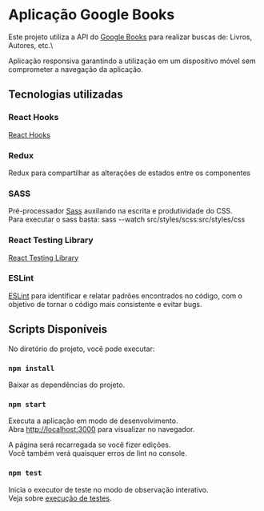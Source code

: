 # Aplicação Google Books

Este projeto utiliza a API do [Google Books](https://developers.google.com/books/) para realizar buscas de: Livros, Autores, etc.\

Aplicação responsiva garantindo a utilização em um dispositivo móvel sem comprometer a navegação da aplicação.

## Tecnologias utilizadas

### React Hooks
[React Hooks](https://pt-br.reactjs.org/docs/hooks-intro.html)

### Redux
Redux para compartilhar as alterações de estados entre os componentes

### SASS
Pré-processador [Sass](https://sass-lang.com/documentation) auxilando na escrita e produtividade do CSS.\
Para executar o sass basta: sass --watch src/styles/scss:src/styles/css

### React Testing Library
[React Testing Library](https://testing-library.com/docs/react-testing-library/intro/)

### ESLint
[ESLint](https://eslint.org/) para identificar e relatar padrões encontrados no código, com o objetivo de tornar o código mais consistente e evitar bugs.

## Scripts Disponíveis
No diretório do projeto, você pode executar:

### `npm install`
Baixar as dependências do projeto.

### `npm start`
Executa a aplicação em modo de desenvolvimento.\
Abra [http://localhost:3000](http://localhost:3000) para visualizar no navegador.

A página será recarregada se você fizer edições. \
Você também verá quaisquer erros de lint no console.

### `npm test`

Inicia o executor de teste no modo de observação interativo.\
Veja sobre [execução de testes](https://facebook.github.io/create-react-app/docs/running-tests).

